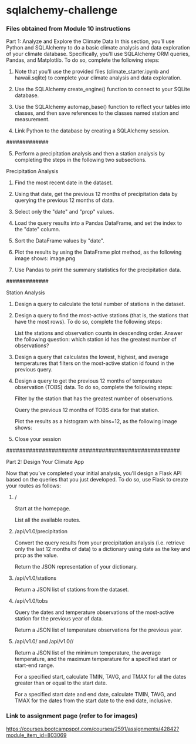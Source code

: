 # sqlalchemy-challenge

### Files obtained from Module 10 instructions

Part 1: Analyze and Explore the Climate Data
In this section, you’ll use Python and SQLAlchemy to do a basic climate analysis and data exploration of your climate database. Specifically, you’ll use SQLAlchemy ORM queries, Pandas, and Matplotlib. To do so, complete the following steps:

1. Note that you’ll use the provided files (climate_starter.ipynb and hawaii.sqlite) to complete your climate analysis and data exploration.

2. Use the SQLAlchemy create_engine() function to connect to your SQLite database.

3. Use the SQLAlchemy automap_base() function to reflect your tables into classes, and then save references to the classes named station and measurement.

4. Link Python to the database by creating a SQLAlchemy session.

#############

5. Perform a precipitation analysis and then a station analysis by completing the steps in the following two subsections.

Precipitation Analysis
1. Find the most recent date in the dataset.

2. Using that date, get the previous 12 months of precipitation data by querying the previous 12 months of data.

3. Select only the "date" and "prcp" values.

4. Load the query results into a Pandas DataFrame, and set the index to the "date" column.

5. Sort the DataFrame values by "date".

6. Plot the results by using the DataFrame plot method, as the following image shows:
image.png

7. Use Pandas to print the summary statistics for the precipitation data.

#############

Station Analysis
1. Design a query to calculate the total number of stations in the dataset.

2. Design a query to find the most-active stations (that is, the stations that have the most rows). To do so, complete the following steps:

    List the stations and observation counts in descending order.
    Answer the following question: which station id has the greatest number of observations?
3. Design a query that calculates the lowest, highest, and average temperatures that filters on the most-active station id found in the previous query.

4. Design a query to get the previous 12 months of temperature observation (TOBS) data. To do so, complete the following steps:

    Filter by the station that has the greatest number of observations.

    Query the previous 12 months of TOBS data for that station.

    Plot the results as a histogram with bins=12, as the following image shows:

5. Close your session


######################
###############################

Part 2: Design Your Climate App

Now that you’ve completed your initial analysis, you’ll design a Flask API based on the queries that you just developed. To do so, use Flask to create your routes as follows:

1. /

    Start at the homepage.

    List all the available routes.

2. /api/v1.0/precipitation

    Convert the query results from your precipitation analysis (i.e. retrieve only the last 12 months of data) to a dictionary using date as the key and prcp as the value.

    Return the JSON representation of your dictionary.

3. /api/v1.0/stations

    Return a JSON list of stations from the dataset.

4. /api/v1.0/tobs

    Query the dates and temperature observations of the most-active station for the previous year of data.

    Return a JSON list of temperature observations for the previous year.

5. /api/v1.0/<start> and /api/v1.0/<start>/<end>

    Return a JSON list of the minimum temperature, the average temperature, and the maximum temperature for a specified start or start-end range.

    For a specified start, calculate TMIN, TAVG, and TMAX for all the dates greater than or equal to the start date.

    For a specified start date and end date, calculate TMIN, TAVG, and TMAX for the dates from the start date to the end date, inclusive.

### Link to assignment page (refer to for images)
https://courses.bootcampspot.com/courses/2591/assignments/42842?module_item_id=803069